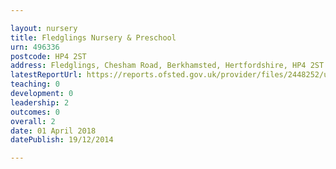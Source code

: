 ```yaml
---

layout: nursery
title: Fledglings Nursery & Preschool
urn: 496336
postcode: HP4 2ST
address: Fledglings, Chesham Road, Berkhamsted, Hertfordshire, HP4 2ST
latestReportUrl: https://reports.ofsted.gov.uk/provider/files/2448252/urn/496336.pdf
teaching: 0
development: 0
leadership: 2
outcomes: 0
overall: 2
date: 01 April 2018 
datePublish: 19/12/2014

---
```

